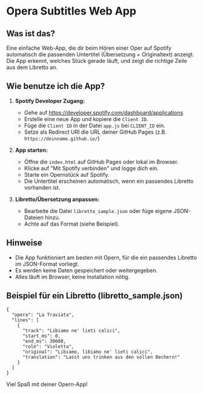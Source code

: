 # Opera Subtitles Web App

## Was ist das?

Eine einfache Web-App, die dir beim Hören einer Oper auf Spotify automatisch die passenden Untertitel (Übersetzung + Originaltext) anzeigt. Die App erkennt, welches Stück gerade läuft, und zeigt die richtige Zeile aus dem Libretto an.

## Wie benutze ich die App?

1. **Spotify Developer Zugang:**
   - Gehe auf https://developer.spotify.com/dashboard/applications
   - Erstelle eine neue App und kopiere die `Client ID`.
   - Füge die `Client ID` in der Datei `app.js` bei `CLIENT_ID` ein.
   - Setze als Redirect URI die URL deiner GitHub Pages (z.B. `https://deinname.github.io/`)

2. **App starten:**
   - Öffne die `index.html` auf GitHub Pages oder lokal im Browser.
   - Klicke auf "Mit Spotify verbinden" und logge dich ein.
   - Starte ein Opernstück auf Spotify.
   - Die Untertitel erscheinen automatisch, wenn ein passendes Libretto vorhanden ist.

3. **Libretto/Übersetzung anpassen:**
   - Bearbeite die Datei `libretto_sample.json` oder füge eigene JSON-Dateien hinzu.
   - Achte auf das Format (siehe Beispiel).

## Hinweise
- Die App funktioniert am besten mit Opern, für die ein passendes Libretto im JSON-Format vorliegt.
- Es werden keine Daten gespeichert oder weitergegeben.
- Alles läuft im Browser, keine Installation nötig.

## Beispiel für ein Libretto (libretto_sample.json)

```
{
  "opera": "La Traviata",
  "lines": [
    {
      "track": "Libiamo ne' lieti calici",
      "start_ms": 0,
      "end_ms": 30000,
      "role": "Violetta",
      "original": "Libiamo, libiamo ne' lieti calici",
      "translation": "Lasst uns trinken aus den vollen Bechern!"
    }
  ]
}
```

Viel Spaß mit deiner Opern-App!
